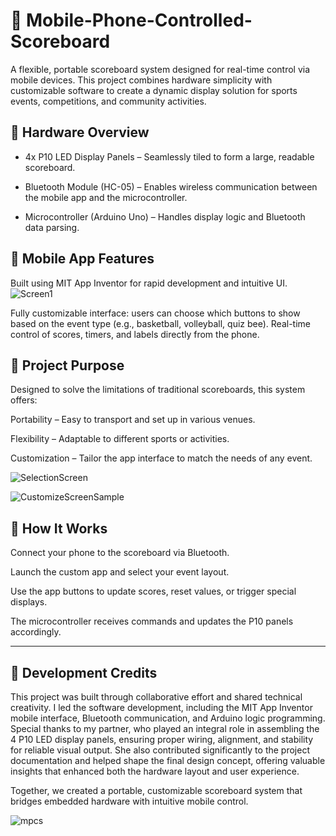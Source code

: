 # 📱 Mobile-Phone-Controlled-Scoreboard


A flexible, portable scoreboard system designed for real-time control via mobile devices. This project combines hardware simplicity with customizable software to create a dynamic display solution for sports events, competitions, and community activities.


## 🔧 Hardware Overview
- 4x P10 LED Display Panels – Seamlessly tiled to form a large, readable scoreboard.

- Bluetooth Module (HC-05) – Enables wireless communication between the mobile app and the microcontroller.

- Microcontroller (Arduino Uno) – Handles display logic and Bluetooth data parsing.

## 📲 Mobile App Features
Built using MIT App Inventor for rapid development and intuitive UI.
![Screen1](https://github.com/user-attachments/assets/83b9cdcd-a888-413e-b805-d10e1329cf4d)

Fully customizable interface: users can choose which buttons to show based on the event type (e.g., basketball, volleyball, quiz bee).
Real-time control of scores, timers, and labels directly from the phone.

## 🎯 Project Purpose
Designed to solve the limitations of traditional scoreboards, this system offers:

Portability – Easy to transport and set up in various venues.

Flexibility – Adaptable to different sports or activities.

Customization – Tailor the app interface to match the needs of any event.

![SelectionScreen](https://github.com/user-attachments/assets/bf624e6c-92e9-4f5c-97d5-c8ad43b13ab0)

![CustomizeScreenSample](https://github.com/user-attachments/assets/aef3fa70-e11a-4811-b3fb-47154eb497f4)


## 🚀 How It Works
Connect your phone to the scoreboard via Bluetooth.

Launch the custom app and select your event layout.

Use the app buttons to update scores, reset values, or trigger special displays.

The microcontroller receives commands and updates the P10 panels accordingly.

---
## 👥 Development Credits

This project was built through collaborative effort and shared technical creativity. I led the software development, including the MIT App Inventor mobile interface, Bluetooth communication, and Arduino logic programming.
Special thanks to my partner, who played an integral role in assembling the 4 P10 LED display panels, ensuring proper wiring, alignment, and stability for reliable visual output. She also contributed significantly to the project documentation and helped shape the final design concept, offering valuable insights that enhanced both the hardware layout and user experience.

Together, we created a portable, customizable scoreboard system that bridges embedded hardware with intuitive mobile control.


![mpcs](https://github.com/user-attachments/assets/602de8eb-1af2-4280-b260-d5458b83f4f7)
